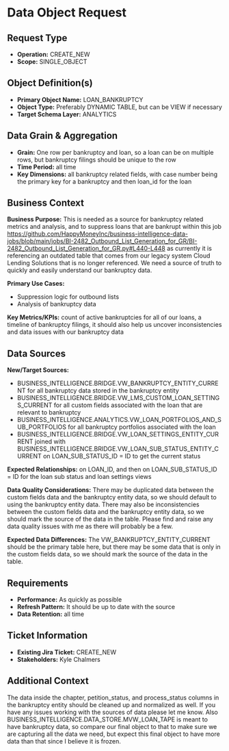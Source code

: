# Data Object Request

## Request Type
- **Operation:** CREATE_NEW
- **Scope:** SINGLE_OBJECT

## Object Definition(s)
- **Primary Object Name:** LOAN_BANKRUPTCY
- **Object Type:** Preferably DYNAMIC TABLE, but can be VIEW if necessary
- **Target Schema Layer:** ANALYTICS


## Data Grain & Aggregation
- **Grain:** One row per bankruptcy and loan, so a loan can be on multiple rows, but bankruptcy filings should be unique to the row
- **Time Period:** all time
- **Key Dimensions:** all bankruptcy related fields, with case number being the primary key for a bankruptcy and then loan_id for the loan

## Business Context
**Business Purpose:** This is needed as a source for bankruptcy related metrics and analysis, and to suppress loans that are bankrupt within this job https://github.com/HappyMoneyInc/business-intelligence-data-jobs/blob/main/jobs/BI-2482_Outbound_List_Generation_for_GR/BI-2482_Outbound_List_Generation_for_GR.py#L440-L448 as currently it is referencing an outdated table that comes from our legacy system Cloud Lending Solutions that is no longer referenced. We need a source of truth to quickly and easily understand our bankruptcy data.

**Primary Use Cases:** 
- Suppression logic for outbound lists
- Analysis of bankruptcy data

**Key Metrics/KPIs:** count of active bankruptcies for all of our loans, a timeline of bankruptcy filings, it should also help us uncover inconsistencies and data issues with our bankruptcy data

## Data Sources
**New/Target Sources:** 
- BUSINESS_INTELLIGENCE.BRIDGE.VW_BANKRUPTCY_ENTITY_CURRENT for all bankruptcy data stored in the bankruptcy entity
- BUSINESS_INTELLIGENCE.BRIDGE.VW_LMS_CUSTOM_LOAN_SETTINGS_CURRENT for all custom fields associated with the loan that are relevant to bankruptcy 
- BUSINESS_INTELLIGENCE.ANALYTICS.VW_LOAN_PORTFOLIOS_AND_SUB_PORTFOLIOS for all bankruptcy portfolios associated with the loan 
- BUSINESS_INTELLIGENCE.BRIDGE.VW_LOAN_SETTINGS_ENTITY_CURRENT joined with BUSINESS_INTELLIGENCE.BRIDGE.VW_LOAN_SUB_STATUS_ENTITY_CURRENT on LOAN_SUB_STATUS_ID = ID to get the current status

**Expected Relationships:** on LOAN_ID, and then on LOAN_SUB_STATUS_ID = ID for the loan sub status and loan settings views

**Data Quality Considerations:** There may be duplicated data between the custom fields data and the bankruptcy entity data, so we should default to using the bankruptcy entity data. There may also be inconsistencies between the custom fields data and the bankruptcy entity data, so we should mark the source of the data in the table. Please find and raise any data quality issues with me as there will probably be a few.

**Expected Data Differences:** The VW_BANKRUPTCY_ENTITY_CURRENT should be the primary table here, but there may be some data that is only in the custom fields data, so we should mark the source of the data in the table.  

## Requirements
- **Performance:** As quickly as possible
- **Refresh Pattern:** It should be up to date with the source
- **Data Retention:** all time

## Ticket Information
- **Existing Jira Ticket:** CREATE_NEW
- **Stakeholders:** Kyle Chalmers

## Additional Context
The data inside the chapter, petition_status, and process_status columns in the bankruptcy entity should be cleaned up and normalized as well. If you have any issues working with the sources of data please let me know. Also BUSINESS_INTELLIGENCE.DATA_STORE.MVW_LOAN_TAPE is meant to have bankruptcy data, so compare our final object to that to make sure we are capturing all the data we need, but expect this final object to have more data than that since I believe it is frozen.